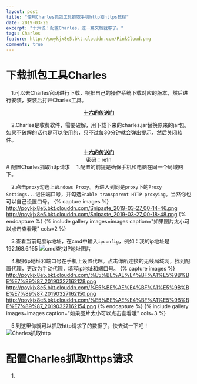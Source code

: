 ```yaml
---
layout: post
title: "使用Charles抓包工具抓取手机http和https教程"
date: 2019-03-26
excerpt: "十六说：配置Charles，这一篇文档就够了。"
tags: Charles
feature: http://poykjx8e5.bkt.clouddn.com/PinkCloud.png
comments: true
---
```

# 下载抓包工具Charles
&emsp;1.可以去Charles官网进行下载，根据自己的操作系统下载对应的版本，然后进行安装，安装后打开Charles工具。

<center><a href="http://www.charlesproxy.com"><b>十六的传送门</b></a></center>

&emsp;2.Charles是收费软件，需要破解，用下载下来的charles.jar替换原来的jar包。如果不破解的话也是可以使用的，只不过每30分钟就会弹出提示，然后关闭软件。

<center><a href="https://pan.baidu.com/s/1tiJoOJhG7cepUbYynXuJPw"><b>十六的传送门</b></a></center>
<center>密码：re1n</center>
# 配置Charles抓取http请求
&emsp;1.配置的前提是确保手机和电脑在同一个局域网下。

&emsp;2.点击`proxy`勾选上`Windows Proxy`。再进入到同是`proxy`下的`Proxy Settings...`记住端口号，并勾选`Enable transparent HTTP proxying`。当然你也可以自己设置口号。
{% capture images %} http://poykjx8e5.bkt.clouddn.com/Snipaste_2019-03-27_00-14-46.png http://poykjx8e5.bkt.clouddn.com/Snipaste_2019-03-27_00-18-48.png {% endcapture %} {% include gallery images=images caption="如果图片太小可以点击查看哦" cols=2 %} 

&emsp;3.查看当前电脑ip地址，在cmd中输入`ipconfig`，例如：我的ip地址是192.168.6.165
![cmd查找IP地址图片](http://poykjx8e5.bkt.clouddn.com/Snipaste_2019-03-27_16-10-36.png)

&emsp;4.根据ip地址和端口号在手机上设置代理。点击你所连接的无线局域网，找到配置代理，更改为手动代理，填写ip地址和端口号。
{% capture images %} http://poykjx8e5.bkt.clouddn.com/%E5%BE%AE%E4%BF%A1%E5%9B%BE%E7%89%87_20190327162128.png http://poykjx8e5.bkt.clouddn.com/%E5%BE%AE%E4%BF%A1%E5%9B%BE%E7%89%87_20190327162150.png http://poykjx8e5.bkt.clouddn.com/%E5%BE%AE%E4%BF%A1%E5%9B%BE%E7%89%87_20190327162154.png {% endcapture %} {% include gallery images=images caption="如果图片太小可以点击查看哦" cols=3 %} 

&emsp;5.到这里你就可以抓取http请求了的数据了，快去试一下吧！
![Charles抓取http](http://poykjx8e5.bkt.clouddn.com/Snipaste_2019-03-27_16-46-05.png)

# 配置Charles抓取https请求
&emsp;1.



